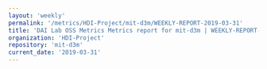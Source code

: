 ```yaml
---
layout: 'weekly'
permalink: '/metrics/HDI-Project/mit-d3m/WEEKLY-REPORT-2019-03-31'
title: 'DAI Lab OSS Metrics Metrics report for mit-d3m | WEEKLY-REPORT-2019-03-31'
organization: 'HDI-Project'
repository: 'mit-d3m'
current_date: '2019-03-31'
---
```


